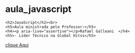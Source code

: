 # aula_javascript

      

    <h2>JavaScript</h2><br>
    <h5>Aula ministrada pelo Professor:</h5>
    <h4><p aria-live="assertive"></p>Rafael Galleani  </h4>
    <h5>- Líder Técnico na Global Hitss</h5>

    

   

<a href="https://github.com/avalosdev/aula_javascript/tree/master">clique Aqui</a>




